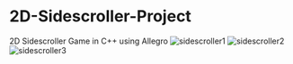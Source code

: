 # 2D-Sidescroller-Project
2D Sidescroller Game in C++ using Allegro
![sidescroller1](https://user-images.githubusercontent.com/28874711/32063034-3198fcec-ba44-11e7-9b1b-00dfe7aedbcc.png)
![sidescroller2](https://user-images.githubusercontent.com/28874711/32063076-4bed9c42-ba44-11e7-9e92-f955fa68c9ee.png)
![sidescroller3](https://user-images.githubusercontent.com/28874711/32063082-4eca041e-ba44-11e7-9c64-d656dc38bcc4.png)
